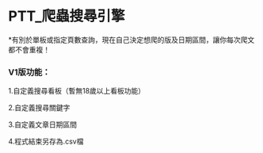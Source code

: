 # PTT_爬蟲搜尋引擎
*有別於單板或指定頁數查詢，現在自己決定想爬的版及日期區間，讓你每次爬文都不會重複！

### V1版功能：   
   
1.自定義搜尋看板（暫無18歲以上看板功能）   
   
2.自定義搜尋關鍵字   
   
3.自定義文章日期區間   
   
4.程式結束另存為.csv檔
